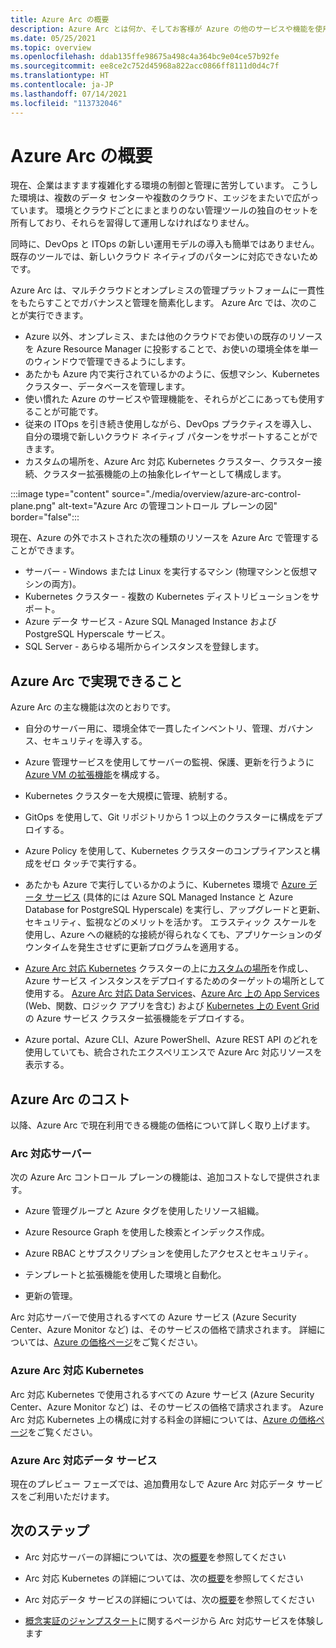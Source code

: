 ```yaml
---
title: Azure Arc の概要
description: Azure Arc とは何か、そしてお客様が Azure の他のサービスや機能を使用してハイブリッド リソースの管理とガバナンスを実現するうえでどのように役立つかについて説明します。
ms.date: 05/25/2021
ms.topic: overview
ms.openlocfilehash: ddab135ffe98675a498c4a364bc9e04ce57b92fe
ms.sourcegitcommit: ee8ce2c752d45968a822acc0866ff8111d0d4c7f
ms.translationtype: HT
ms.contentlocale: ja-JP
ms.lasthandoff: 07/14/2021
ms.locfileid: "113732046"
---
```

# <a name="azure-arc-overview"></a>Azure Arc の概要

現在、企業はますます複雑化する環境の制御と管理に苦労しています。 こうした環境は、複数のデータ センターや複数のクラウド、エッジをまたいで広がっています。 環境とクラウドごとにまとまりのない管理ツールの独自のセットを所有しており、それらを習得して運用しなければなりません。

同時に、DevOps と ITOps の新しい運用モデルの導入も簡単ではありません。既存のツールでは、新しいクラウド ネイティブのパターンに対応できないためです。

Azure Arc は、マルチクラウドとオンプレミスの管理プラットフォームに一貫性をもたらすことでガバナンスと管理を簡素化します。 Azure Arc では、次のことが実行できます。
* Azure 以外、オンプレミス、または他のクラウドでお使いの既存のリソースを Azure Resource Manager に投影することで、お使いの環境全体を単一のウィンドウで管理できるようにします。 
* あたかも Azure 内で実行されているかのように、仮想マシン、Kubernetes クラスター、データベースを管理します。 
* 使い慣れた Azure のサービスや管理機能を、それらがどこにあっても使用することが可能です。 
* 従来の ITOps を引き続き使用しながら、DevOps プラクティスを導入し、自分の環境で新しいクラウド ネイティブ パターンをサポートすることができます。
* カスタムの場所を、Azure Arc 対応 Kubernetes クラスター、クラスター接続、クラスター拡張機能の上の抽象化レイヤーとして構成します。  

:::image type="content" source="./media/overview/azure-arc-control-plane.png" alt-text="Azure Arc の管理コントロール プレーンの図" border="false":::

現在、Azure の外でホストされた次の種類のリソースを Azure Arc で管理することができます。

* サーバー - Windows または Linux を実行するマシン (物理マシンと仮想マシンの両方)。
* Kubernetes クラスター - 複数の Kubernetes ディストリビューションをサポート。
* Azure データ サービス - Azure SQL Managed Instance および PostgreSQL Hyperscale サービス。
* SQL Server - あらゆる場所からインスタンスを登録します。

## <a name="what-does-azure-arc-deliver"></a>Azure Arc で実現できること

Azure Arc の主な機能は次のとおりです。

* 自分のサーバー用に、環境全体で一貫したインベントリ、管理、ガバナンス、セキュリティを導入する。

* Azure 管理サービスを使用してサーバーの監視、保護、更新を行うように [Azure VM の拡張機能](./servers/manage-vm-extensions.md)を構成する。

* Kubernetes クラスターを大規模に管理、統制する。

* GitOps を使用して、Git リポジトリから 1 つ以上のクラスターに構成をデプロイする。

*  Azure Policy を使用して、Kubernetes クラスターのコンプライアンスと構成をゼロ タッチで実行する。

* あたかも Azure で実行しているかのように、Kubernetes 環境で [Azure データ サービス](../azure-arc/kubernetes/custom-locations.md) (具体的には Azure SQL Managed Instance と Azure Database for PostgreSQL Hyperscale) を実行し、アップグレードと更新、セキュリティ、監視などのメリットを活かす。 エラスティック スケールを使用し、Azure への継続的な接続が得られなくても、アプリケーションのダウンタイムを発生させずに更新プログラムを適用する。

* [Azure Arc 対応 Kubernetes](./kubernetes/overview.md) クラスターの上に[カスタムの場所](./kubernetes/custom-locations.md)を作成し、Azure サービス インスタンスをデプロイするためのターゲットの場所として使用する。 [Azure Arc 対応 Data Services](./data/create-data-controller-direct-azure-portal.md)、[Azure Arc 上の App Services](../app-service/overview-arc-integration.md) (Web、関数、ロジック アプリを含む) および [Kubernetes 上の Event Grid](../event-grid/kubernetes/overview.md) の Azure サービス クラスター拡張機能をデプロイする。

* Azure portal、Azure CLI、Azure PowerShell、Azure REST API のどれを使用していても、統合されたエクスペリエンスで Azure Arc 対応リソースを表示する。

## <a name="how-much-does-azure-arc-cost"></a>Azure Arc のコスト

以降、Azure Arc で現在利用できる機能の価格について詳しく取り上げます。

### <a name="arc-enabled-servers"></a>Arc 対応サーバー

次の Azure Arc コントロール プレーンの機能は、追加コストなしで提供されます。

* Azure 管理グループと Azure タグを使用したリソース組織。

* Azure Resource Graph を使用した検索とインデックス作成。

* Azure RBAC とサブスクリプションを使用したアクセスとセキュリティ。

* テンプレートと拡張機能を使用した環境と自動化。

* 更新の管理。

Arc 対応サーバーで使用されるすべての Azure サービス (Azure Security Center、Azure Monitor など) は、そのサービスの価格で請求されます。 詳細については、[Azure の価格ページ](https://azure.microsoft.com/pricing/)をご覧ください。

### <a name="azure-arc-enabled-kubernetes"></a>Azure Arc 対応 Kubernetes

Arc 対応 Kubernetes で使用されるすべての Azure サービス (Azure Security Center、Azure Monitor など) は、そのサービスの価格で請求されます。 Azure Arc 対応 Kubernetes 上の構成に対する料金の詳細については、[Azure の価格ページ](https://azure.microsoft.com/pricing/)をご覧ください。

### <a name="azure-arc-enabled-data-services"></a>Azure Arc 対応データ サービス

現在のプレビュー フェーズでは、追加費用なしで Azure Arc 対応データ サービスをご利用いただけます。

## <a name="next-steps"></a>次のステップ

* Arc 対応サーバーの詳細については、次の[概要](./servers/overview.md)を参照してください

* Arc 対応 Kubernetes の詳細については、次の[概要](./kubernetes/overview.md)を参照してください

* Arc 対応データ サービスの詳細については、次の[概要](https://azure.microsoft.com/services/azure-arc/hybrid-data-services/)を参照してください

* [概念実証のジャンプスタート](https://azurearcjumpstart.io/azure_arc_jumpstart/)に関するページから Arc 対応サービスを体験します
